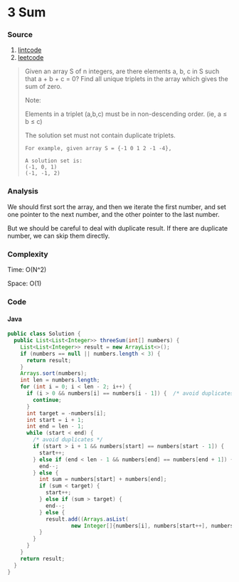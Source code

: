 # 3 Sum
### Source
1. [lintcode](http://www.lintcode.com/en/problem/3-sum/)
2. [leetcode](https://leetcode.com/problems/3sum/)

> Given an array S of n integers, are there elements a, b, c in S such that a + b + c = 0? Find all unique triplets in the array which gives the sum of zero.
>
> Note:
>
> Elements in a triplet (a,b,c) must be in non-descending order. (ie, a ≤ b ≤ c)
>
> The solution set must not contain duplicate triplets.
>
>     For example, given array S = {-1 0 1 2 -1 -4},
>
>     A solution set is:
>     (-1, 0, 1)
>     (-1, -1, 2)

### Analysis
We should first sort the array, and then we iterate the first number, and set one pointer to the next number, and the other pointer to the last number. 

But we should be careful to deal with duplicate result. If there are duplicate number, we can skip them directly. 

### Complexity
Time: O(N^2)

Space: O(1)

### Code
#### Java
```java
public class Solution {
  public List<List<Integer>> threeSum(int[] numbers) {
    List<List<Integer>> result = new ArrayList<>();
    if (numbers == null || numbers.length < 3) {
      return result;
    }
    Arrays.sort(numbers);
    int len = numbers.length;
    for (int i = 0; i < len - 2; i++) {
      if (i > 0 && numbers[i] == numbers[i - 1]) {  /* avoid duplicates */
        continue;
      }
      int target = -numbers[i];
      int start = i + 1;
      int end = len - 1;
      while (start < end) {
        /* avoid duplicates */
        if (start > i + 1 && numbers[start] == numbers[start - 1]) {
          start++;
        } else if (end < len - 1 && numbers[end] == numbers[end + 1]) {
          end--;
        } else {
          int sum = numbers[start] + numbers[end];
          if (sum < target) {
            start++;
          } else if (sum > target) {
            end--;
          } else {
            result.add((Arrays.asList(
                    new Integer[]{numbers[i], numbers[start++], numbers[end--]})));
          }
        }
      }
    }
    return result;
  }
}
```


